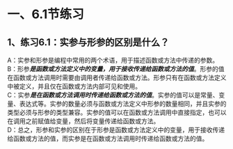 # 一、**6.1节练习**   
## 1、练习6.1：实参与形参的区别是什么？  
A：实参和形参是编程中常用的两个术语，用于描述函数或方法中传递的参数。  
B：形参***是函数或方法定义中的变量，用于接收传递给函数或方法的值***。形参的值在函数或方法调用时需要由调用者传递给函数或方法。形参只有在函数或方法定义中被定义，并且仅在函数或方法内部可见和使用。  
C：实参***是在函数或方法调用时传递给函数或方法的值***。实参的值可以是常量、变量、表达式等。实参的数量必须与函数或方法定义中形参的数量相同，并且实参的类型必须与形参的类型兼容。实参的值可以在函数或方法调用中直接指定，也可以在调用之前赋值给变量，然后将变量传递给函数或方法。   
D：总之，形参和实参的区别在于形参是函数或方法定义中的变量，用于接收传递给函数或方法的值，而实参是在函数或方法调用时传递给函数或方法的值。  

